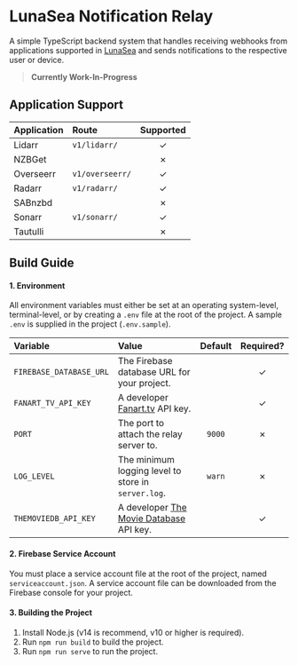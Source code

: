 # LunaSea Notification Relay

A simple TypeScript backend system that handles receiving webhooks from applications supported in [LunaSea](https://github.com/CometTools/LunaSea) and sends notifications to the respective user or device.

> **Currently Work-In-Progress**

## Application Support

| Application | Route           | Supported |
| :---------- | :-------------- | :-------: |
| Lidarr      | `v1/lidarr/`    |  &check;  |
| NZBGet      |                 |  &cross;  |
| Overseerr   | `v1/overseerr/` |  &check;  |
| Radarr      | `v1/radarr/`    |  &check;  |
| SABnzbd     |                 |  &cross;  |
| Sonarr      | `v1/sonarr/`    |  &check;  |
| Tautulli    |                 |  &cross;  |

## Build Guide

#### 1. Environment

All environment variables must either be set at an operating system-level, terminal-level, or by creating a `.env` file at the root of the project. A sample `.env` is supplied in the project (`.env.sample`).

| Variable                | Value                                                                 | Default | Required? |
| :---------------------- | :-------------------------------------------------------------------- | :-----: | :-------: |
| `FIREBASE_DATABASE_URL` | The Firebase database URL for your project.                           |         |  &check;  |
| `FANART_TV_API_KEY`     | A developer [Fanart.tv](https://fanart.tv/) API key.                  |         |  &check;  |
| `PORT`                  | The port to attach the relay server to.                               | `9000`  |  &cross;  |
| `LOG_LEVEL`             | The minimum logging level to store in `server.log`.                   | `warn`  |  &cross;  |
| `THEMOVIEDB_API_KEY`    | A developer [The Movie Database](https://www.themoviedb.org) API key. |         |  &check;  |

#### 2. Firebase Service Account

You must place a service account file at the root of the project, named `serviceaccount.json`. A service account file can be downloaded from the Firebase console for your project.

#### 3. Building the Project

1. Install Node.js (v14 is recommend, v10 or higher is required).
2. Run `npm run build` to build the project.
3. Run `npm run serve` to run the project.
